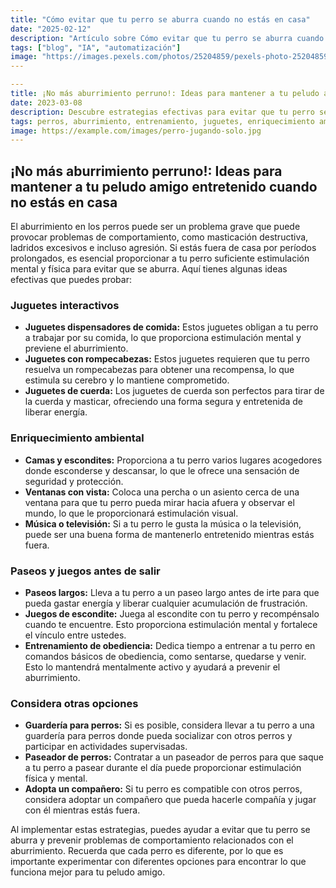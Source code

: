 ```yaml
---
title: "Cómo evitar que tu perro se aburra cuando no estás en casa"
date: "2025-02-12"
description: "Artículo sobre Cómo evitar que tu perro se aburra cuando no estás en casa"
tags: ["blog", "IA", "automatización"]
image: "https://images.pexels.com/photos/25204859/pexels-photo-25204859.jpeg?auto=compress&cs=tinysrgb&h=350"
---
```


```yaml
---
title: ¡No más aburrimiento perruno!: Ideas para mantener a tu peludo amigo entretenido cuando no estás en casa
date: 2023-03-08
description: Descubre estrategias efectivas para evitar que tu perro se aburra mientras estás fuera, promoviendo su bienestar y previniendo problemas de comportamiento.
tags: perros, aburrimiento, entrenamiento, juguetes, enriquecimiento ambiental
image: https://example.com/images/perro-jugando-solo.jpg
---
```

## ¡No más aburrimiento perruno!: Ideas para mantener a tu peludo amigo entretenido cuando no estás en casa

El aburrimiento en los perros puede ser un problema grave que puede provocar problemas de comportamiento, como masticación destructiva, ladridos excesivos e incluso agresión. Si estás fuera de casa por períodos prolongados, es esencial proporcionar a tu perro suficiente estimulación mental y física para evitar que se aburra. Aquí tienes algunas ideas efectivas que puedes probar:

### Juguetes interactivos

* **Juguetes dispensadores de comida:** Estos juguetes obligan a tu perro a trabajar por su comida, lo que proporciona estimulación mental y previene el aburrimiento.
* **Juguetes con rompecabezas:** Estos juguetes requieren que tu perro resuelva un rompecabezas para obtener una recompensa, lo que estimula su cerebro y lo mantiene comprometido.
* **Juguetes de cuerda:** Los juguetes de cuerda son perfectos para tirar de la cuerda y masticar, ofreciendo una forma segura y entretenida de liberar energía.

### Enriquecimiento ambiental

* **Camas y escondites:** Proporciona a tu perro varios lugares acogedores donde esconderse y descansar, lo que le ofrece una sensación de seguridad y protección.
* **Ventanas con vista:** Coloca una percha o un asiento cerca de una ventana para que tu perro pueda mirar hacia afuera y observar el mundo, lo que le proporcionará estimulación visual.
* **Música o televisión:** Si a tu perro le gusta la música o la televisión, puede ser una buena forma de mantenerlo entretenido mientras estás fuera.

### Paseos y juegos antes de salir

* **Paseos largos:** Lleva a tu perro a un paseo largo antes de irte para que pueda gastar energía y liberar cualquier acumulación de frustración.
* **Juegos de escondite:** Juega al escondite con tu perro y recompénsalo cuando te encuentre. Esto proporciona estimulación mental y fortalece el vínculo entre ustedes.
* **Entrenamiento de obediencia:** Dedica tiempo a entrenar a tu perro en comandos básicos de obediencia, como sentarse, quedarse y venir. Esto lo mantendrá mentalmente activo y ayudará a prevenir el aburrimiento.

### Considera otras opciones

* **Guardería para perros:** Si es posible, considera llevar a tu perro a una guardería para perros donde pueda socializar con otros perros y participar en actividades supervisadas.
* **Paseador de perros:** Contratar a un paseador de perros para que saque a tu perro a pasear durante el día puede proporcionar estimulación física y mental.
* **Adopta un compañero:** Si tu perro es compatible con otros perros, considera adoptar un compañero que pueda hacerle compañía y jugar con él mientras estás fuera.

Al implementar estas estrategias, puedes ayudar a evitar que tu perro se aburra y prevenir problemas de comportamiento relacionados con el aburrimiento. Recuerda que cada perro es diferente, por lo que es importante experimentar con diferentes opciones para encontrar lo que funciona mejor para tu peludo amigo.